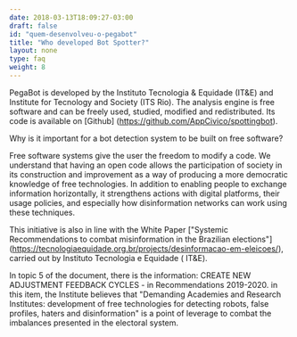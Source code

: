 ```yaml
---
date: 2018-03-13T18:09:27-03:00
draft: false
id: "quem-desenvolveu-o-pegabot"
title: "Who developed Bot Spotter?"
layout: none
type: faq
weight: 8
---
```


PegaBot is developed by the Instituto Tecnologia & Equidade (IT&E) and Institute for Tecnology and Society (ITS Rio). The analysis engine is free software and can be freely used, studied, modified and redistributed. Its code is available on [Github] (https://github.com/AppCivico/spottingbot).

Why is it important for a bot detection system to be built on free software?

Free software systems give the user the freedom to modify a code. We understand that having an open code allows the participation of society in its construction and improvement as a way of producing a more democratic knowledge of free technologies. In addition to enabling people to exchange information horizontally, it strengthens actions with digital platforms, their usage policies, and especially how disinformation networks can work using these techniques.

This initiative is also in line with the White Paper ["Systemic Recommendations to combat misinformation in the Brazilian elections"] (https://tecnologiaequidade.org.br/projects/desinformacao-em-eleicoes/), carried out by Instituto Tecnologia e Equidade ( IT&E).

In topic 5 of the document, there is the information: CREATE NEW ADJUSTMENT FEEDBACK CYCLES - in Recommendations 2019-2020. in this item, the Institute believes that "Demanding Academies and Research Institutes: development of free technologies for detecting robots, false profiles, haters and disinformation" is a point of leverage to combat the imbalances presented in the electoral system.
